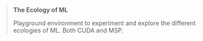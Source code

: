 > **The Ecology of ML**
>
> Playground environment to experiment and explore the different ecologies of ML.
> Both CUDA and MSP.